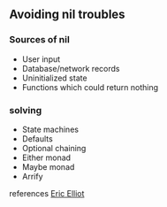 ## Avoiding nil troubles


### Sources of nil
* User input
* Database/network records
* Uninitialized state
* Functions which could return nothing

### solving

* State machines
* Defaults
* Optional chaining
* Either monad
* Maybe monad
* Arrify


references
[Eric Elliot](https://medium.com/javascript-scene/handling-null-and-undefined-in-javascript-1500c65d51ae)
